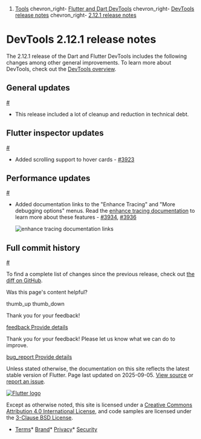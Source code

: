 1. [Tools](/tools) chevron\_right- [Flutter and Dart DevTools](/tools/devtools) chevron\_right- [DevTools release notes](/tools/devtools/release-notes) chevron\_right- [2.12.1 release notes](/tools/devtools/release-notes/release-notes-2.12.1)

DevTools 2.12.1 release notes
=============================

The 2.12.1 release of the Dart and Flutter DevTools includes the following changes among other general improvements. To learn more about DevTools, check out the [DevTools overview](https://docs.flutter.dev/tools/devtools).

General updates
---------------

[#](#general-updates)

* This release included a lot of cleanup and reduction in technical debt.

Flutter inspector updates
-------------------------

[#](#flutter-inspector-updates)

* Added scrolling support to hover cards - [#3923](https://github.com/flutter/devtools/pull/3923)

Performance updates
-------------------

[#](#performance-updates)

* Added documentation links to the "Enhance Tracing" and "More debugging options" menus. Read the [enhance tracing documentation](https://docs.flutter.dev/tools/devtools/performance#enhance-tracing) to learn more about these features - [#3934](https://github.com/flutter/devtools/pull/3934), [#3936](https://github.com/flutter/devtools/pull/3936)

  ![enhance tracing documentation links](/tools/devtools/release-notes/images-2.12.1/image1.png "enhance tracing documentation links")

Full commit history
-------------------

[#](#full-commit-history)

To find a complete list of changes since the previous release, check out [the diff on GitHub](https://github.com/flutter/devtools/compare/v2.11.2...v2.12.1).

Was this page's content helpful?

thumb\_up thumb\_down

Thank you for your feedback!

 [feedback Provide details](https://github.com/flutter/website/issues/new?template=1_page_issue.yml&&page-url=https://docs.flutter.dev/tools/devtools/release-notes/release-notes-2.12.1/&page-source=https://github.com/flutter/website/tree/main/src/content/tools/devtools/release-notes/release-notes-2.12.1.md)

Thank you for your feedback! Please let us know what we can do to improve.

 [bug\_report Provide details](https://github.com/flutter/website/issues/new?template=1_page_issue.yml&&page-url=https://docs.flutter.dev/tools/devtools/release-notes/release-notes-2.12.1/&page-source=https://github.com/flutter/website/tree/main/src/content/tools/devtools/release-notes/release-notes-2.12.1.md)

Unless stated otherwise, the documentation on this site reflects the latest stable version of Flutter. Page last updated on 2025-09-05. [View source](https://github.com/flutter/website/tree/main/src/content/tools/devtools/release-notes/release-notes-2.12.1.md) or [report an issue](https://github.com/flutter/website/issues/new?template=1_page_issue.yml&&page-url=https://docs.flutter.dev/tools/devtools/release-notes/release-notes-2.12.1/&page-source=https://github.com/flutter/website/tree/main/src/content/tools/devtools/release-notes/release-notes-2.12.1.md "Report an issue with this page").

[![Flutter logo](/assets/images/branding/flutter/logo+text/horizontal/white.svg)](https://flutter.dev)

Except as otherwise noted, this site is licensed under a [Creative Commons Attribution 4.0 International License](https://creativecommons.org/licenses/by/4.0/), and code samples are licensed under the [3-Clause BSD License](https://opensource.org/licenses/BSD-3-Clause).

* [Terms](/tos "Terms of use")* [Brand](/brand "Brand usage guidelines")* [Privacy](https://policies.google.com/privacy "Privacy policy")* [Security](/security "Security philosophy and practices")

   